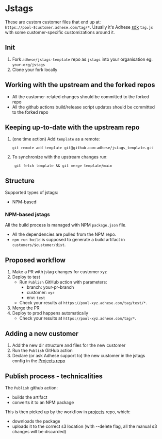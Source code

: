 # Jstags

These are custom customer files that end up at: `https://pool-$customer.adhese.com/tag/*`.
Usually it's Adhese [sdk](https://github.com/adhese/sdk_typescript) `tag.js` with some customer-specific customizations around it.

## Init
1. Fork `adhese/jstags-template` repo as `jstags` into your organisation eg. `your-org/jstags`
2. Clone your fork locally
 
## Working with the upstream and the forked repos
- All the customer-related changes should be committed to the forked repo
- All the github actions build/release script updates should be committed to the forked repo

## Keeping up-to-date with the upstream repo
1. (one time action) Add `template` as a remote:
   ```
   git remote add template git@github.com:adhese/jstags_template.git
   ```
2. To synchronize with the upstream changes run:
   ```
    git fetch template && git merge template/main
    ```

## Structure
Supported types of jstags:
* NPM-based

### NPM-based jstags
All the build process is managed with NPM `package.json` file.
* All the dependencies are pulled from the NPM repo.
* `npm run build` is supposed to generate a build artifact in `customers/$customer/dist`.

## Proposed workflow
1. Make a PR with jstag changes for customer `xyz`
2. Deploy to test
   * Run `Publish` GitHub action with parameters:
      * branch: your-pr-branch
      * customer: `xyz`
      * env: `test`
   * Check your results at `https://pool-xyz.adhese.com/tag/test/*`.
3. Merge the PR
4. Deploy to prod happens automatically
   * Check your results at `https://pool-xyz.adhese.com/tag/*`.

## Adding a new customer
1. Add the new dir structure and files for the new customer
2. Run the `Publish` GitHub action
3. Declare (or ask Adhese support to) the new customer in the jstags config in the [Projects repo](https://github.com/adhese/projects/blob//jstags/config.json)

## Publish process - technicalities
The `Publish` github action:
* builds the artifact
* converts it to an NPM package

This is then picked up by the workflow in [projects](https://github.com/adhese/projects) repo, which:
* downloads the package
* uploads it to the correct s3 location (with --delete flag, all the manual s3 changes will be discarded)
